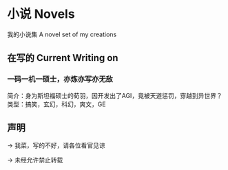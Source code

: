 # 小说 Novels
我的小说集
A novel set of my creations

## 在写的 Current Writing on

### 一码一机一硕士，亦炼亦写亦无敌
简介：身为斯坦福硕士的荀羽，因开发出了AGI，竟被天道惩罚，穿越到异世界？
类型：搞笑，玄幻，科幻，爽文，GE


## 声明
-> 我菜，写的不好，请各位看官见谅

-> 未经允许禁止转载
